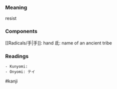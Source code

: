 ### Meaning

resist

### Components

[[Radicals/手|手]]: hand 氐: name of an ancient tribe

### Readings

```
- Kunyomi: 
- Onyomi: テイ
```

#kanji